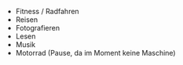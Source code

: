 - Fitness / Radfahren
- Reisen
- Fotografieren
- Lesen
- Musik
- Motorrad
  (Pause, da im Moment keine Maschine)